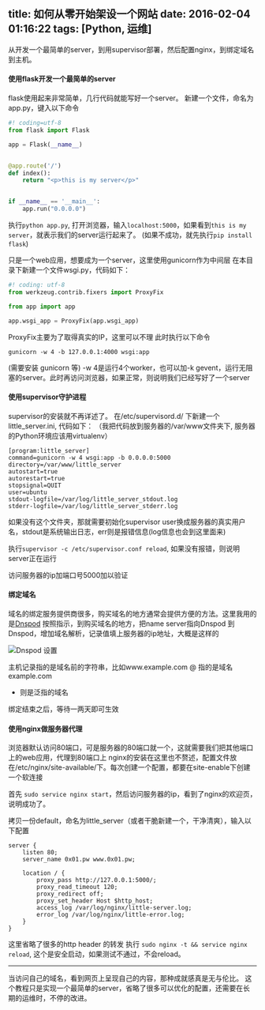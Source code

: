 title: 如何从零开始架设一个网站
date: 2016-02-04 01:16:22
tags: [Python, 运维]
---

从开发一个最简单的server，到用supervisor部署，然后配置nginx，到绑定域名到主机。

<!--more-->

#### 使用flask开发一个最简单的server

flask使用起来非常简单，几行代码就能写好一个server。
新建一个文件，命名为app.py，键入以下命令

```py
#! coding=utf-8
from flask import Flask

app = Flask(__name__)


@app.route('/')
def index():
    return "<p>this is my server</p>"


if __name__ == '__main__':
    app.run("0.0.0.0")
```

执行`python app.py`, 打开浏览器，输入`localhost:5000`，如果看到`this is my server`，就表示我们的server运行起来了。
(如果不成功，就先执行`pip install flask`)

只是一个web应用，想要成为一个server，这里使用gunicorn作为中间层
在本目录下新建一个文件wsgi.py，代码如下：

```py
#! coding: utf-8
from werkzeug.contrib.fixers import ProxyFix

from app import app

app.wsgi_app = ProxyFix(app.wsgi_app)
```

ProxyFix主要为了取得真实的IP，这里可以不理
此时执行以下命令

    gunicorn -w 4 -b 127.0.0.1:4000 wsgi:app

(需要安装 gunicorn 等)
-w 4是运行4个worker，也可以加-k gevent，运行无阻塞的server。此时再访问浏览器，如果正常，则说明我们已经写好了一个server


#### 使用supervisor守护进程

supervisor的安装就不再详述了。
在/etc/supervisord.d/ 下新建一个little_server.ini, 代码如下：
（我把代码放到服务器的/var/www文件夹下, 服务器的Python环境应该用virtualenv）

    [program:little_server]
    command=gunicorn -w 4 wsgi:app -b 0.0.0.0:5000
    directory=/var/www/little_server
    autostart=true
    autorestart=true
    stopsignal=QUIT
    user=ubuntu
    stdout-logfile=/var/log/little_server_stdout.log
    stderr-logfile=/var/log/little_server_stderr.log

如果没有这个文件夹，那就需要初始化supervisor
user换成服务器的真实用户名，stdout是系统输出日志，err则是报错信息(log信息也会到这里面来)

执行`supervisor -c /etc/supervisor.conf reload`, 如果没有报错，则说明server正在运行

访问服务器的ip加端口号5000加以验证



#### 绑定域名

域名的绑定服务提供商很多，购买域名的地方通常会提供方便的方法。这里我用的是[Dnspod](https://www.dnspod.cn/)
按照指示，到购买域名的地方，把name server指向Dnspod
到Dnspod，增加域名解析，记录值填上服务器的ip地址，大概是这样的

![Dnspod 设置](http://7xlo8n.com1.z0.glb.clouddn.com/dnspod-servername.png)

主机记录指的是域名前的字符串，比如www.example.com
@ 指的是域名example.com
* 则是泛指的域名

绑定结束之后，等待一两天即可生效



#### 使用nginx做服务器代理

浏览器默认访问80端口，可是服务器的80端口就一个，这就需要我们把其他端口上的web应用，代理到80端口上
nginx的安装在这里也不赘述，配置文件放在/etc/nginx/site-available/下。每次创建一个配置，都要在site-enable下创建一个软连接

首先 `sudo service nginx start`，然后访问服务器的ip，看到了nginx的欢迎页，说明成功了。

拷贝一份default，命名为little_server（或者干脆新建一个，干净清爽），输入以下配置

```
server {
	listen 80;
	server_name 0x01.pw www.0x01.pw;

	location / {
		proxy_pass http://127.0.0.1:5000/;
		proxy_read_timeout 120;
		proxy_redirect off;
		proxy_set_header Host $http_host;
		access_log /var/log/nginx/little-server.log;
		error_log /var/log/nginx/little-error.log;
	}
}
```

这里省略了很多的http header 的转发
执行 `sudo nginx -t && service nginx reload`, 这个是安全启动，如果测试不通过，不会reload。

- - -

当访问自己的域名，看到网页上呈现自己的内容，那种成就感真是无与伦比。
这个教程只是实现一个最简单的server，省略了很多可以优化的配置，还需要在长期的运维时，不停的改进。

